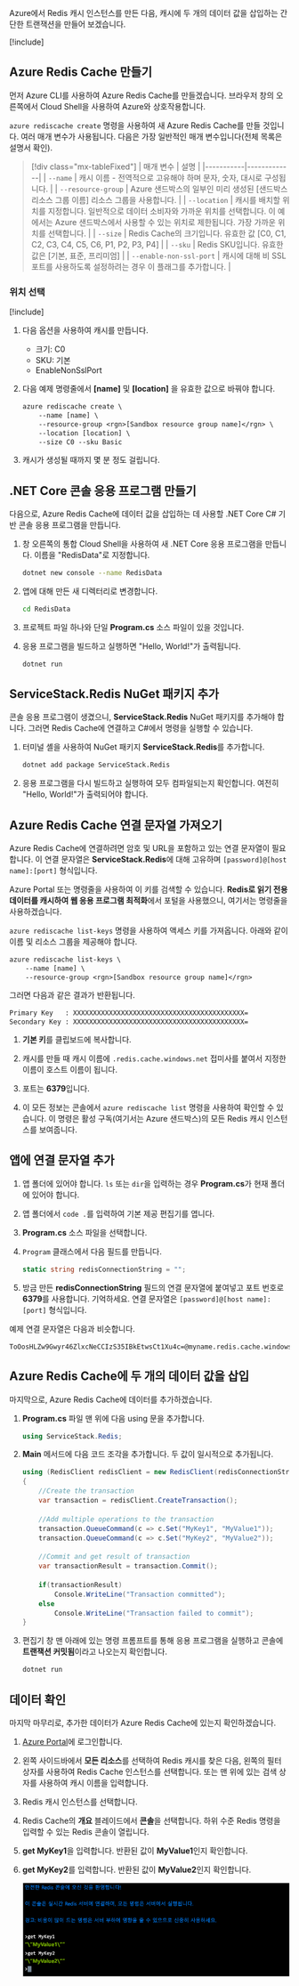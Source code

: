 Azure에서 Redis 캐시 인스턴스를 만든 다음, 캐시에 두 개의 데이터 값을 삽입하는 간단한 트랜잭션을 만들어 보겠습니다.

<!-- Activate the sandbox -->
[!include[](../../../includes/azure-sandbox-activate.md)]

## <a name="create-an-azure-redis-cache"></a>Azure Redis Cache 만들기

먼저 Azure CLI를 사용하여 Azure Redis Cache를 만들겠습니다. 브라우저 창의 오른쪽에서 Cloud Shell을 사용하여 Azure와 상호작용합니다.

`azure rediscache create` 명령을 사용하여 새 Azure Redis Cache를 만들 것입니다. 여러 매개 변수가 사용됩니다. 다음은 가장 일반적인 매개 변수입니다(전체 목록은 설명서 확인).

> [!div class="mx-tableFixed"]
> | 매개 변수 | 설명 |
> |-----------|-------------|
> | `--name`    | 캐시 이름 - 전역적으로 고유해야 하며 문자, 숫자, 대시로 구성됩니다. |
> | `--resource-group` | Azure 샌드박스의 일부인 미리 생성된 <rgn>[샌드박스 리소스 그룹 이름]</rgn> 리소스 그룹을 사용합니다. |
> | `--location` | 캐시를 배치할 위치를 지정합니다. 일반적으로 데이터 소비자와 가까운 위치를 선택합니다. 이 예에서는 Azure 샌드박스에서 사용할 수 있는 위치로 제한됩니다. 가장 가까운 위치를 선택합니다. |
> | `--size` | Redis Cache의 크기입니다. 유효한 값 [C0, C1, C2, C3, C4, C5, C6, P1, P2, P3, P4] |
> | `--sku` | Redis SKU입니다. 유효한 값은 [기본, 표준, 프리미엄] |
> | `--enable-non-ssl-port` | 캐시에 대해 비 SSL 포트를 사용하도록 설정하려는 경우 이 플래그를 추가합니다. |

### <a name="selecting-a-location"></a>위치 선택
<!-- Resource selection -->
[!include[](../../../includes/azure-sandbox-regions-first-mention-note.md)]

1. 다음 옵션을 사용하여 캐시를 만듭니다.
    - 크기: C0
    - SKU: 기본
    - EnableNonSslPort
    
1. 다음 예제 명령줄에서 **[name]** 및 **[location]** 을 유효한 값으로 바꿔야 합니다.

    ```azurecli
    azure rediscache create \
        --name [name] \
        --resource-group <rgn>[Sandbox resource group name]</rgn> \
        --location [location] \
        --size C0 --sku Basic
    ```

1. 캐시가 생성될 때까지 몇 분 정도 걸립니다.

## <a name="create-a-net-core-console-application"></a>.NET Core 콘솔 응용 프로그램 만들기

다음으로, Azure Redis Cache에 데이터 값을 삽입하는 데 사용할 .NET Core C# 기반 콘솔 응용 프로그램을 만듭니다.

1. 창 오른쪽의 통합 Cloud Shell을 사용하여 새 .NET Core 응용 프로그램을 만듭니다. 이름을 "RedisData"로 지정합니다.

    ```bash
    dotnet new console --name RedisData
    ```
    
1. 앱에 대해 만든 새 디렉터리로 변경합니다.

    ```bash
    cd RedisData
    ```
    
1. 프로젝트 파일 하나와 단일 **Program.cs** 소스 파일이 있을 것입니다.

1. 응용 프로그램을 빌드하고 실행하면 "Hello, World!"가 출력됩니다.

    ```bash
    dotnet run
    ```
    
## <a name="add-the-servicestackredis-nuget-package"></a>ServiceStack.Redis NuGet 패키지 추가

콘솔 응용 프로그램이 생겼으니, **ServiceStack.Redis** NuGet 패키지를 추가해야 합니다. 그러면 Redis Cache에 연결하고 C#에서 명령을 실행할 수 있습니다.

1. 터미널 셸을 사용하여 NuGet 패키지 **ServiceStack.Redis**를 추가합니다.

    ```bash
    dotnet add package ServiceStack.Redis
    ```
    
1. 응용 프로그램을 다시 빌드하고 실행하여 모두 컴파일되는지 확인합니다. 여전히 "Hello, World!"가 출력되어야 합니다.

## <a name="get-your-azure-redis-cache-connection-string"></a>Azure Redis Cache 연결 문자열 가져오기

Azure Redis Cache에 연결하려면 암호 및 URL을 포함하고 있는 연결 문자열이 필요합니다. 이 연결 문자열은 **ServiceStack.Redis**에 대해 고유하며 `[password]@[host name]:[port]` 형식입니다.

Azure Portal 또는 명령줄을 사용하여 이 키를 검색할 수 있습니다. **Redis로 읽기 전용 데이터를 캐시하여 웹 응용 프로그램 최적화**에서 포털을 사용했으니, 여기서는 명령줄을 사용하겠습니다.

`azure rediscache list-keys` 명령을 사용하여 액세스 키를 가져옵니다. 아래와 같이 이름 및 리소스 그룹을 제공해야 합니다.

```azurecli
azure rediscache list-keys \
    --name [name] \
    --resource-group <rgn>[Sandbox resource group name]</rgn>
```

그러면 다음과 같은 결과가 반환됩니다.

```output
Primary Key   : XXXXXXXXXXXXXXXXXXXXXXXXXXXXXXXXXXXXXXXXXXX=
Secondary Key : XXXXXXXXXXXXXXXXXXXXXXXXXXXXXXXXXXXXXXXXXXX=
```

1. **기본 키**를 클립보드에 복사합니다.

1. 캐시를 만들 때 캐시 이름에 `.redis.cache.windows.net` 접미사를 붙여서 지정한 이름이 호스트 이름이 됩니다.

1. 포트는 **6379**입니다.

1. 이 모든 정보는 콘솔에서 `azure rediscache list` 명령을 사용하여 확인할 수 있습니다. 이 명령은 활성 구독(여기서는 Azure 샌드박스)의 모든 Redis 캐시 인스턴스를 보여줍니다.

## <a name="add-the-connection-string-to-your-app"></a>앱에 연결 문자열 추가

1. 앱 폴더에 있어야 합니다. `ls` 또는 `dir`을 입력하는 경우 **Program.cs**가 현재 폴더에 있어야 합니다.

1. 앱 폴더에서 `code .`를 입력하여 기본 제공 편집기를 엽니다.

1. **Program.cs** 소스 파일을 선택합니다.

1. `Program` 클래스에서 다음 필드를 만듭니다.

    ```csharp
    static string redisConnectionString = "";
    ```

1. 방금 만든 **redisConnectionString** 필드의 연결 문자열에 붙여넣고 포트 번호로 **6379**를 사용합니다. 기억하세요. 연결 문자열은 `[password]@[host name]:[port]` 형식입니다.

예제 연결 문자열은 다음과 비슷합니다.

```output
ToOosHLZw9Gwyr46ZlxcNeCCIzS35IBkEtwsCt1Xu4c=@myname.redis.cache.windows.net:6379
```
    
## <a name="insert-two-data-values-into-your-azure-redis-cache"></a>Azure Redis Cache에 두 개의 데이터 값을 삽입

마지막으로, Azure Redis Cache에 데이터를 추가하겠습니다.

1. **Program.cs** 파일 맨 위에 다음 using 문을 추가합니다.

    ```csharp
    using ServiceStack.Redis;
    ```

1. **Main** 메서드에 다음 코드 조각을 추가합니다. 두 값이 일시적으로 추가됩니다.

    ```csharp
    using (RedisClient redisClient = new RedisClient(redisConnectionString))
    {
        //Create the transaction
        var transaction = redisClient.CreateTransaction();

        //Add multiple operations to the transaction
        transaction.QueueCommand(c => c.Set("MyKey1", "MyValue1"));
        transaction.QueueCommand(c => c.Set("MyKey2", "MyValue2"));

        //Commit and get result of transaction
        var transactionResult = transaction.Commit();

        if(transactionResult)
            Console.WriteLine("Transaction committed");
        else
            Console.WriteLine("Transaction failed to commit");
    }
    ```
1. 편집기 창 맨 아래에 있는 명령 프롬프트를 통해 응용 프로그램을 실행하고 콘솔에 **트랜잭션 커밋됨**이라고 나오는지 확인합니다. 

    ```bash
    dotnet run
    ```
    
## <a name="verify-your-data"></a>데이터 확인

마지막 마무리로, 추가한 데이터가 Azure Redis Cache에 있는지 확인하겠습니다.

1. [Azure Portal](https://portal.azure.com?azure-portal=true)에 로그인합니다.

1. 왼쪽 사이드바에서 **모든 리소스**를 선택하여 Redis 캐시를 찾은 다음, 왼쪽의 필터 상자를 사용하여 Redis Cache 인스턴스를 선택합니다. 또는 맨 위에 있는 검색 상자를 사용하여 캐시 이름을 입력합니다.

1. Redis 캐시 인스턴스를 선택합니다.

1. Redis Cache의 **개요** 블레이드에서 **콘솔**을 선택합니다. 하위 수준 Redis 명령을 입력할 수 있는 Redis 콘솔이 열립니다.

1. **get MyKey1**을 입력합니다. 반환된 값이 **MyValue1**인지 확인합니다.

1. **get MyKey2**를 입력합니다. 반환된 값이 **MyValue2**인지 확인합니다.

    ![값 MyKey1 및 MyKey2를 보여주는 Azure Redis 콘솔 스크린샷.](../media/4-redis-console.png)